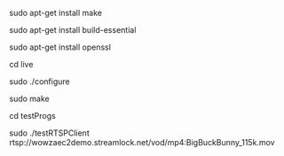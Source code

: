sudo apt-get install make

sudo apt-get install build-essential

sudo apt-get install openssl

cd live

sudo ./configure

sudo make

cd testProgs

sudo ./testRTSPClient rtsp://wowzaec2demo.streamlock.net/vod/mp4:BigBuckBunny_115k.mov
